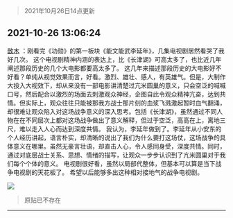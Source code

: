 > 2021年10月26日14点更新
<link rel="stylesheet" href="https://cdn.jsdelivr.net/gh/taotie6/sampleJSON@main/css/photo_show.css">
<meta name="referrer" content="no-referrer" />


 ## 2021-10-26 13:06:24 

 [㪚木](https://www.coolapk.com/feed/30960654?shareKey=YzI5YjA5NzMyZGQwNjE3Nzk5YWE~) ：刚看完《功勋》的第一板块《能文能武李延年》，几集电视剧居然看哭了我好几次。
这个电视剧精神内涵的表达上，比《长津湖》可高太多了，也比近几年阐述那段历史的几个大电影都要高太多了。
这几年来描述那段历史的大电影好不好看？单纯从视觉效果而言，好看。激烈、雄壮、感人，有英雄气。但是<!--break-->，大制作大投入大视效下，却从来没有一部电影讲清楚过亢米圆巢的意义，只会空泛的喊喊口号，然后配合以激烈的场面去刺激观众神经，企图自此令观众精神亢奋，达到共情。但实际上，观众往往只能被那我方战士那片刻的血浆飞溅激起暂时血气翻涌，却很难让观众陷入对这场战争意义的深入思考。包括《长津湖》，虽然通过不同人物在在不同层次上都对这场战争做出了意义解释，但过于空泛，高高在上，离地三尺，难以走入人心而达到深度共情。
我认为，李延年做到了。李延年从小安东的个人经历讲起，语言朴实，却清晰的说出了我们为什么要打这场仗，这场战争的具体意义在哪里。虽然无豪言壮语，却直击人心，令人感同身受，深度共情。同时，通过对底层战士关系、思想、情绪的描写，让观众一步步认识到了亢米圆巢对于我们每个个体的意义。
电视剧很好看，虽然以局部代整体，但基本可以算是当下战争电视剧的天花板了。
希望以后能够多出这种相对接地气的战争电视剧。 

<div class="album">
<img class="img-item" src="http://image.coolapk.com/feed/2020/0414/12/1648114_a9f56e16_8557_8404@240x240.gif" />
</div>

> 原贴已不存在 

 ------- 

